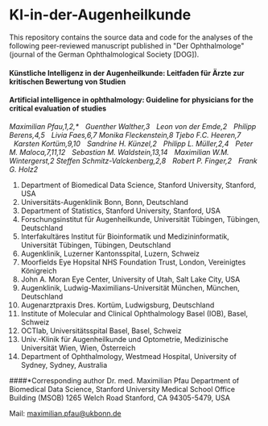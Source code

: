 # KI-in-der-Augenheilkunde

This repository contains the source data and code for the analyses of the following peer-reviewed manuscript published in "Der Ophthalmologe" (journal of the German Ophthalmological Society [DOG]).

#### Künstliche Intelligenz in der Augenheilkunde: Leitfaden für Ärzte zur kritischen Bewertung von Studien
#### Artificial intelligence in ophthalmology: Guideline for physicians for the critical evaluation of studies

_Maximilian Pfau,1,2,*  Guenther Walther,3  Leon von der Emde,2  Philipp Berens,4,5  Livia Faes,6,7 Monika Fleckenstein,8
Tjebo F.C. Heeren,7  Karsten Kortüm,9,10  Sandrine H. Künzel,2  Philipp L. Müller,2,4  Peter M. Maloca,7,11,12  Sebastian M. Waldstein,13,14  Maximilian W.M. Wintergerst,2 Steffen Schmitz-Valckenberg,2,8  Robert P. Finger,2  Frank G. Holz2_

1.	Department of Biomedical Data Science, Stanford University, Stanford, USA
2.	Universitäts-Augenklinik Bonn, Bonn, Deutschland
3.	Department of Statistics, Stanford University, Stanford, USA
4.	Forschungsinstitut für Augenheilkunde, Universität Tübingen, Tübingen, Deutschland
5.	Interfakultäres Institut für Bioinformatik und Medizininformatik, Universität Tübingen, Tübingen, Deutschland
6.	Augenklinik, Luzerner Kantonsspital, Luzern, Schweiz
7.	Moorfields Eye Hopsital NHS Foundation Trust, London, Vereinigtes Königreich
8.	John A. Moran Eye Center, University of Utah, Salt Lake City, USA
9.	Augenklinik, Ludwig-Maximilians-Universität München, München, Deutschland
10.	Augenarztpraxis Dres. Kortüm, Ludwigsburg, Deutschland
11.	Institute of Molecular and Clinical Ophthalmology Basel (IOB), Basel, Schweiz
12.	OCTlab, Universitätsspital Basel, Basel, Schweiz
13.	Univ.-Klinik für Augenheilkunde und Optometrie, Medizinische Universität Wien, Wien, Österreich
14.	Department of Ophthalmology, Westmead Hospital, University of Sydney, Sydney, Australia


####*Corresponding author
Dr. med. Maximilian Pfau
Department of Biomedical Data Science, Stanford University
Medical School Office Building (MSOB)
1265 Welch Road
Stanford, CA 94305-5479, USA

Mail: maximilian.pfau@ukbonn.de
